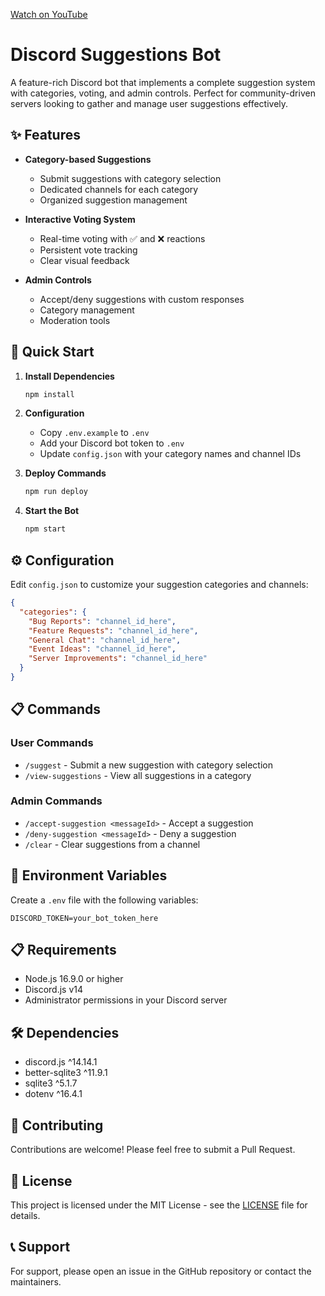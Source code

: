 [Watch on YouTube](https://www.youtube.com/watch?v=C4GVfLJP8Fs)
# Discord Suggestions Bot
A feature-rich Discord bot that implements a complete suggestion system with categories, voting, and admin controls. Perfect for community-driven servers looking to gather and manage user suggestions effectively.

## ✨ Features

- **Category-based Suggestions**
  - Submit suggestions with category selection
  - Dedicated channels for each category
  - Organized suggestion management

- **Interactive Voting System**
  - Real-time voting with ✅ and ❌ reactions
  - Persistent vote tracking
  - Clear visual feedback

- **Admin Controls**
  - Accept/deny suggestions with custom responses
  - Category management
  - Moderation tools

## 🚀 Quick Start

1. **Install Dependencies**
   ```bash
   npm install
   ```

2. **Configuration**
   - Copy `.env.example` to `.env`
   - Add your Discord bot token to `.env`
   - Update `config.json` with your category names and channel IDs

3. **Deploy Commands**
   ```bash
   npm run deploy
   ```

4. **Start the Bot**
   ```bash
   npm start
   ```

## ⚙️ Configuration

Edit `config.json` to customize your suggestion categories and channels:

```json
{
  "categories": {
    "Bug Reports": "channel_id_here",
    "Feature Requests": "channel_id_here",
    "General Chat": "channel_id_here",
    "Event Ideas": "channel_id_here",
    "Server Improvements": "channel_id_here"
  }
}
```

## 📋 Commands

### User Commands
- `/suggest` - Submit a new suggestion with category selection
- `/view-suggestions` - View all suggestions in a category

### Admin Commands
- `/accept-suggestion <messageId>` - Accept a suggestion
- `/deny-suggestion <messageId>` - Deny a suggestion
- `/clear` - Clear suggestions from a channel

## 🔧 Environment Variables

Create a `.env` file with the following variables:
```
DISCORD_TOKEN=your_bot_token_here
```

## 📋 Requirements

- Node.js 16.9.0 or higher
- Discord.js v14
- Administrator permissions in your Discord server

## 🛠️ Dependencies

- discord.js ^14.14.1
- better-sqlite3 ^11.9.1
- sqlite3 ^5.1.7
- dotenv ^16.4.1

## 🤝 Contributing

Contributions are welcome! Please feel free to submit a Pull Request.

## 📝 License

This project is licensed under the MIT License - see the [LICENSE](LICENSE) file for details.

## 📞 Support

For support, please open an issue in the GitHub repository or contact the maintainers. 
